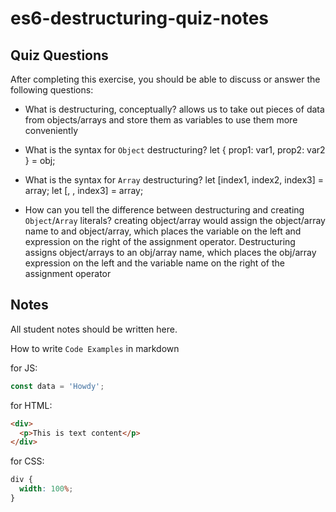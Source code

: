 # es6-destructuring-quiz-notes

## Quiz Questions

After completing this exercise, you should be able to discuss or answer the following questions:

- What is destructuring, conceptually?
  allows us to take out pieces of data from objects/arrays and store them as variables to use them more conveniently

- What is the syntax for `Object` destructuring?
  let { prop1: var1, prop2: var2 } = obj;

- What is the syntax for `Array` destructuring?
  let [index1, index2, index3] = array;
  let [, , index3] = array;

- How can you tell the difference between destructuring and creating `Object`/`Array` literals?
  creating object/array would assign the object/array name to and object/array, which places the variable on the left and expression on the right of the assignment operator. Destructuring assigns object/arrays to an obj/array name, which places the obj/array expression on the left and the variable name on the right of the assignment operator

## Notes

All student notes should be written here.

How to write `Code Examples` in markdown

for JS:

```javascript
const data = 'Howdy';
```

for HTML:

```html
<div>
  <p>This is text content</p>
</div>
```

for CSS:

```css
div {
  width: 100%;
}
```
